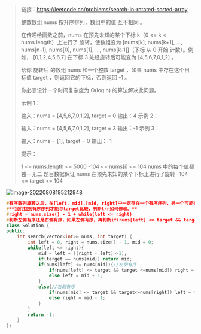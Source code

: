 > 链接：https://leetcode.cn/problems/search-in-rotated-sorted-array
>
> 整数数组 nums 按升序排列，数组中的值 互不相同 。
>
> 在传递给函数之前，nums 在预先未知的某个下标 k（0 <= k < nums.length）上进行了 旋转，使数组变为 [nums[k], nums[k+1], ..., nums[n-1], nums[0], nums[1], ..., nums[k-1]]（下标 从 0 开始 计数）。例如， [0,1,2,4,5,6,7] 在下标 3 处经旋转后可能变为 [4,5,6,7,0,1,2] 。
>
> 给你 旋转后 的数组 nums 和一个整数 target ，如果 nums 中存在这个目标值 target ，则返回它的下标，否则返回 -1 。
>
> 你必须设计一个时间复杂度为 O(log n) 的算法解决此问题。
>
>  
>
> 示例 1：
>
> 输入：nums = [4,5,6,7,0,1,2], target = 0
> 输出：4
> 示例 2：
>
> 输入：nums = [4,5,6,7,0,1,2], target = 3
> 输出：-1
> 示例 3：
>
> 输入：nums = [1], target = 0
> 输出：-1
>
>
> 提示：
>
> 1 <= nums.length <= 5000
> -104 <= nums[i] <= 104
> nums 中的每个值都 独一无二
> 题目数据保证 nums 在预先未知的某个下标上进行了旋转
> -104 <= target <= 104

![image-20220808195212948](E:\笔记\图片库\image-20220808195212948-16599595396851.png)

```cpp
#有序数列旋转之后，在[left, mid],[mid, right]中一定存在一个有序序列，另一个可能有序可能无序。
#**我们找到有序序列才能与target比较，判断l/r如何修改。**
#right = nums.size() - 1 + while(left <= right)
#判断左侧有序还是右侧有序，如果左侧有序，再判断if(nums[left] <= target && target <=nums[mid])，是则在该范围内(r = mid - 1)，否则(l = mid + 1)，反之亦然。
class Solution {
public:
    int search(vector<int>& nums, int target) {
        int left = 0, right = nums.size() - 1, mid = 0;
        while(left <= right){
            mid = left + ((right - left)>>1);
            if(target == nums[mid]) return mid;
            if(nums[left] <= nums[mid]){//左侧有序
                if(nums[left] <= target && target <=nums[mid]) right = mid - 1;
                else left = mid + 1;
            }
            else{//右侧有序
                if(nums[mid] <= target && target<=nums[right]) left = mid + 1;
                else right = mid - 1;
            }
        }
        return -1;
    }
};
```

